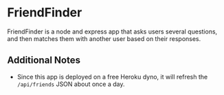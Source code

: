 # FriendFinder

FriendFinder is a node and express app that asks users several questions, and then matches them with another user based on their responses.

## Additional Notes
- Since this app is deployed on a free Heroku dyno, it will refresh the `/api/friends` JSON about once a day. 
